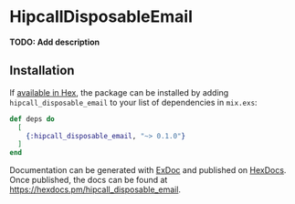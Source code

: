 # HipcallDisposableEmail

**TODO: Add description**

## Installation

If [available in Hex](https://hex.pm/docs/publish), the package can be installed
by adding `hipcall_disposable_email` to your list of dependencies in `mix.exs`:

```elixir
def deps do
  [
    {:hipcall_disposable_email, "~> 0.1.0"}
  ]
end
```

Documentation can be generated with [ExDoc](https://github.com/elixir-lang/ex_doc)
and published on [HexDocs](https://hexdocs.pm). Once published, the docs can
be found at <https://hexdocs.pm/hipcall_disposable_email>.

